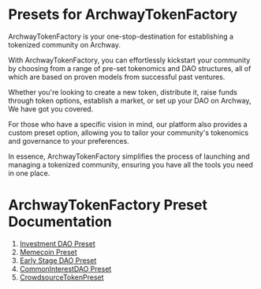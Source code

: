 # Presets for ArchwayTokenFactory

ArchwayTokenFactory is your one-stop-destination for establishing a tokenized community on Archway.

With ArchwayTokenFactory, you can effortlessly kickstart your community by choosing from a range of pre-set tokenomics and DAO structures, all of which are based on proven models from successful past ventures. 

Whether you're looking to create a new token, distribute it, raise funds through token options, establish a market, or set up your DAO on Archway, We have got you covered. 

For those who have a specific vision in mind, our platform also provides a custom preset option, allowing you to tailor your community's tokenomics and governance to your preferences.

In essence, ArchwayTokenFactory simplifies the process of launching and managing a tokenized community, ensuring you have all the tools you need in one place.

# ArchwayTokenFactory Preset Documentation

1. [Investment DAO Preset](https://github.com/abhishek-01k/ArchwayTokenFactory/apps/archwaytokenfactory/preset-documentation/blob/main/Investment%20DAO%20Preset.md)
2. [Memecoin Preset](https://github.com/abhishek-01k/ArchwayTokenFactory/apps/archwaytokenfactory/preset-documentation/blob/main/Memecoin%20Preset.md)
3. [Early Stage DAO Preset](https://github.com/abhishek-01k/ArchwayTokenFactory/apps/archwaytokenfactory/preset-documentation/blob/main/Early%20Stage%20DAO%20Preset%20-%20Documentation.md)
4. [CommonInterestDAO Preset](https://github.com/abhishek-01k/ArchwayTokenFactory/apps/archwaytokenfactory/preset-documentation/blob/main/Common%20Interest%20DAO%20Preset.md)
5. [CrowdsourceTokenPreset](https://github.com/abhishek-01k/ArchwayTokenFactory/apps/archwaytokenfactory/preset-documentation/blob/main/Crowdsource%20Token.md)

